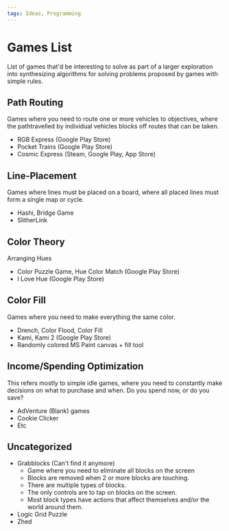 ```yaml
---
tags: Ideas, Programming
---
```


# Games List

List of games that'd be interesting to solve as part of a larger exploration into synthesizing algorithms for solving problems proposed by games with simple rules.

## Path Routing

Games where you need to route one or more vehicles to objectives, where the pathtravelled by individual vehicles blocks off routes that can be taken.

- RGB Express (Google Play Store)
- Pocket Trains (Google Play Store)
- Cosmic Express (Steam, Google Play, App Store)

## Line-Placement

Games where lines must be placed on a board, where all placed lines must form a single map or cycle.

- Hashi, Bridge Game
- SlitherLink

## Color Theory

Arranging Hues

- Color Puzzle Game, Hue Color Match (Google Play Store)
- I Love Hue (Google Play Store)

## Color Fill

Games where you need to make everything the same color.

- Drench, Color Flood, Color Fill
- Kami, Kami 2 (Google Play Store)
- Randomly colored MS Paint canvas + fill tool

## Income/Spending Optimization

This refers mostly to simple idle games, where you need to constantly make decisions on what to purchase and when. Do you spend now, or do you save?

- AdVenture (Blank) games
- Cookie Clicker
- Etc

## Uncategorized

- Grabblocks (Can't find it anymore)
  - Game where you need to eliminate all blocks on the screen
  - Blocks are removed when 2 or more blocks are touching.
  - There are multiple types of blocks.
  - The only controls are to tap on blocks on the screen.
  - Most block types have actions that affect themselves and/or the world around them.
- Logic Grid Puzzle
- Zhed
